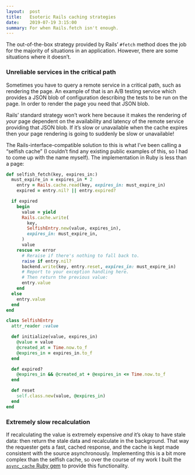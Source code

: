 ```yaml
---
layout:  post
title:   Esoteric Rails caching strategies
date:    2019-07-19 3:15:00
summary: For when Rails.fetch isn't enough.
---
```


The out-of-the-box strategy provided by Rails’ `#fetch` method does the job for the majority of situations in an application. However, there are some situations where it doesn’t.

### Unreliable services in the critical path

Sometimes you have to query a remote service in a critical path, such as rendering the page. An example of that is an A/B testing service which provides a JSON blob of configuration describing the tests to be run on the page. In order to render the page you need that JSON blob.

Rails’ standard strategy won’t work here because it makes the rendering of _your_ page dependent on the availability and latency of the remote service providing that JSON blob. If it’s slow or unavailable when the cache expires then your page rendering is going to suddenly be slow or unavailable!

The Rails-interface-compatible solution to this is what I’ve been calling a “selfish cache” (I couldn’t find any existing public examples of this, so I had to come up with the name myself). The implementation in Ruby is less than a page:

```rb
def selfish_fetch(key, expires_in:)
  must_expire_in = expires_in * 2
	entry = Rails.cache.read(key, expires_in: must_expire_in)
	expired = entry.nil? || entry.expired?

  if expired
    begin
      value = yield
      Rails.cache.write(
        key,
        SelfishEntry.new(value, expires_in),
        expires_in: must_expire_in,
      )
      value
    rescue => error
      # Reraise if there's nothing to fall back to.
      raise if entry.nil?
      backend.write(key, entry.reset, expires_in: must_expire_in)
      # Report to your exception handling here.
      # Then return the previous value:
      entry.value
    end
  else
    entry.value
  end
end

class SelfishEntry
  attr_reader :value

  def initialize(value, expires_in)
    @value = value
    @created_at = Time.now.to_f
    @expires_in = expires_in.to_f
  end

  def expired?
    @expires_in && @created_at + @expires_in <= Time.now.to_f
  end

  def reset
    self.class.new(value, @expires_in)
  end
end
```

### Extremely slow recalculation

If recalculating the value is extremely expensive _and_ it’s okay to have stale data: then return the stale data and recalculate in the background. That way the requester gets a fast, cached response, and the cache is kept made consistent with the source asynchronously. Implementing this is a bit more complex than the selfish cache, so over the course of my work I built the [`async_cache` Ruby gem](https://github.com/BrandlessInc/async_cache) to provide this functionality.
